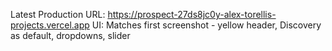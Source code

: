 Latest Production URL: https://prospect-27ds8jc0y-alex-torellis-projects.vercel.app
UI: Matches first screenshot - yellow header, Discovery as default, dropdowns, slider
